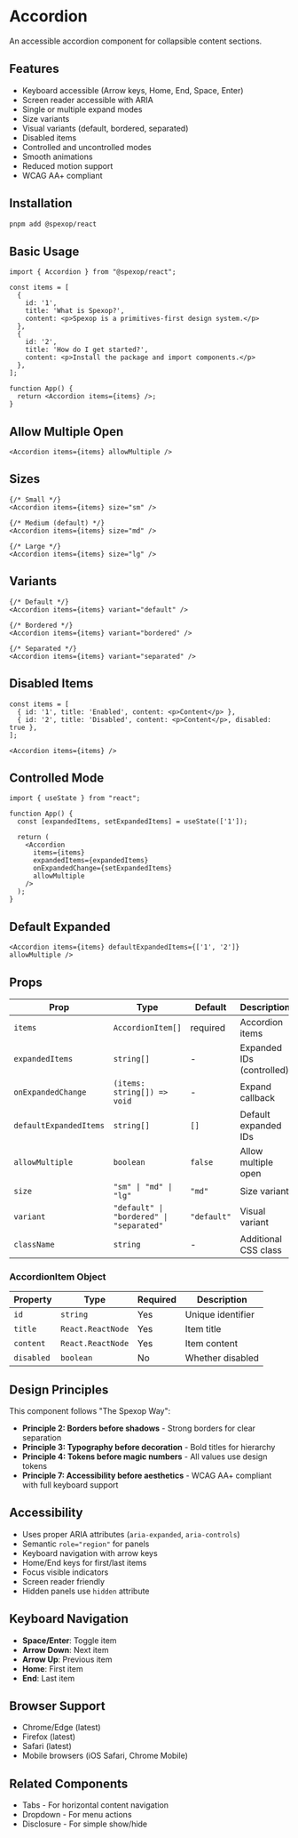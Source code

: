 # Accordion

An accessible accordion component for collapsible content sections.

## Features

- Keyboard accessible (Arrow keys, Home, End, Space, Enter)
- Screen reader accessible with ARIA
- Single or multiple expand modes
- Size variants
- Visual variants (default, bordered, separated)
- Disabled items
- Controlled and uncontrolled modes
- Smooth animations
- Reduced motion support
- WCAG AA+ compliant

## Installation

```bash
pnpm add @spexop/react
```

## Basic Usage

```tsx
import { Accordion } from "@spexop/react";

const items = [
  { 
    id: '1', 
    title: 'What is Spexop?', 
    content: <p>Spexop is a primitives-first design system.</p> 
  },
  { 
    id: '2', 
    title: 'How do I get started?', 
    content: <p>Install the package and import components.</p> 
  },
];

function App() {
  return <Accordion items={items} />;
}
```

## Allow Multiple Open

```tsx
<Accordion items={items} allowMultiple />
```

## Sizes

```tsx
{/* Small */}
<Accordion items={items} size="sm" />

{/* Medium (default) */}
<Accordion items={items} size="md" />

{/* Large */}
<Accordion items={items} size="lg" />
```

## Variants

```tsx
{/* Default */}
<Accordion items={items} variant="default" />

{/* Bordered */}
<Accordion items={items} variant="bordered" />

{/* Separated */}
<Accordion items={items} variant="separated" />
```

## Disabled Items

```tsx
const items = [
  { id: '1', title: 'Enabled', content: <p>Content</p> },
  { id: '2', title: 'Disabled', content: <p>Content</p>, disabled: true },
];

<Accordion items={items} />
```

## Controlled Mode

```tsx
import { useState } from "react";

function App() {
  const [expandedItems, setExpandedItems] = useState(['1']);

  return (
    <Accordion 
      items={items}
      expandedItems={expandedItems}
      onExpandedChange={setExpandedItems}
      allowMultiple
    />
  );
}
```

## Default Expanded

```tsx
<Accordion items={items} defaultExpandedItems={['1', '2']} allowMultiple />
```

## Props

| Prop | Type | Default | Description |
|------|------|---------|-------------|
| `items` | `AccordionItem[]` | required | Accordion items |
| `expandedItems` | `string[]` | - | Expanded IDs (controlled) |
| `onExpandedChange` | `(items: string[]) => void` | - | Expand callback |
| `defaultExpandedItems` | `string[]` | `[]` | Default expanded IDs |
| `allowMultiple` | `boolean` | `false` | Allow multiple open |
| `size` | `"sm" \| "md" \| "lg"` | `"md"` | Size variant |
| `variant` | `"default" \| "bordered" \| "separated"` | `"default"` | Visual variant |
| `className` | `string` | - | Additional CSS class |

### AccordionItem Object

| Property | Type | Required | Description |
|----------|------|----------|-------------|
| `id` | `string` | Yes | Unique identifier |
| `title` | `React.ReactNode` | Yes | Item title |
| `content` | `React.ReactNode` | Yes | Item content |
| `disabled` | `boolean` | No | Whether disabled |

## Design Principles

This component follows "The Spexop Way":

- **Principle 2: Borders before shadows** - Strong borders for clear separation
- **Principle 3: Typography before decoration** - Bold titles for hierarchy
- **Principle 4: Tokens before magic numbers** - All values use design tokens
- **Principle 7: Accessibility before aesthetics** - WCAG AA+ compliant with full keyboard support

## Accessibility

- Uses proper ARIA attributes (`aria-expanded`, `aria-controls`)
- Semantic `role="region"` for panels
- Keyboard navigation with arrow keys
- Home/End keys for first/last items
- Focus visible indicators
- Screen reader friendly
- Hidden panels use `hidden` attribute

## Keyboard Navigation

- **Space/Enter**: Toggle item
- **Arrow Down**: Next item
- **Arrow Up**: Previous item
- **Home**: First item
- **End**: Last item

## Browser Support

- Chrome/Edge (latest)
- Firefox (latest)
- Safari (latest)
- Mobile browsers (iOS Safari, Chrome Mobile)

## Related Components

- Tabs - For horizontal content navigation
- Dropdown - For menu actions
- Disclosure - For simple show/hide
